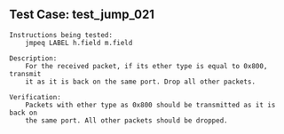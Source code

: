
Test Case: test_jump_021
------------------------

    Instructions being tested:
        jmpeq LABEL h.field m.field

    Description:
        For the received packet, if its ether type is equal to 0x800, transmit
        it as it is back on the same port. Drop all other packets.

    Verification:
        Packets with ether type as 0x800 should be transmitted as it is back on
        the same port. All other packets should be dropped.
